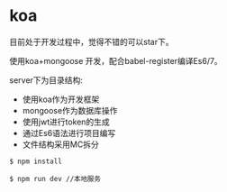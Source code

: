 # koa

目前处于开发过程中，觉得不错的可以star下。

使用koa+mongoose 开发，配合babel-register编译Es6/7。

server下为目录结构:

* 使用koa作为开发框架
* mongoose作为数据库操作
* 使用jwt进行token的生成
* 通过Es6语法进行项目编写
* 文件结构采用MC拆分

```
$ npm install 

$ npm run dev //本地服务
```
